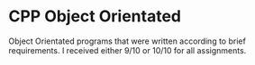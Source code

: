 # CPP Object Orientated
Object Orientated programs that were written according to brief requirements.
I received either 9/10 or 10/10 for all assignments.
